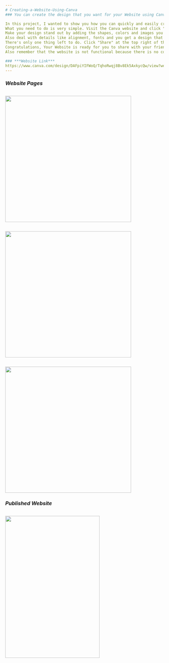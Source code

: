```yaml
---
# Creating-a-Website-Using-Canva
### You can create the design that you want for your Website using Canva.

In this project, I wanted to show you how you can quickly and easily create a website using Canva. 
What you need to do is very simple. Visit the Canva website and click "Create Design". 
Make your design stand out by adding the shapes, colors and images you want. 
Also deal with details like alignment, fonts and you get a design that people will love. 
There's only one thing left to do. Click "Share" at the top right of the site and select "Website". 
Congratulations, Your Website is ready for you to share with your friends or other people. 
Also remember that the website is not functional because there is no code.

### ***Website Link***
https://www.canva.com/design/DAFpiYIFWoQ/TqhoRwqj8Bv8Ek5AxkycQw/view?website#4
---
```


### ***Website Pages***
<img src="https://github.com/ysnhasan1/Creating-a-Website-Using-Canva/assets/102024926/b4b06e64-9bf9-4cf8-b858-0020a2823f97" height="400"><br />
---

<img src="https://github.com/ysnhasan1/Creating-a-Website-Using-Canva/assets/102024926/408dd007-d3af-4b3d-af16-85bbd0c77095" height="400"><br />
---

<img src="https://github.com/ysnhasan1/Creating-a-Website-Using-Canva/assets/102024926/1f45fe1d-7b62-4b0c-a38e-f5f46d89a161" height="400"><br />
---

### ***Published Website***
<img src="" height="450" width="300"><br />
---
